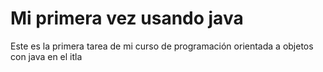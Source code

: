 # Mi primera vez usando java
Este es la primera tarea de mi curso de programación orientada a objetos con java en el itla
